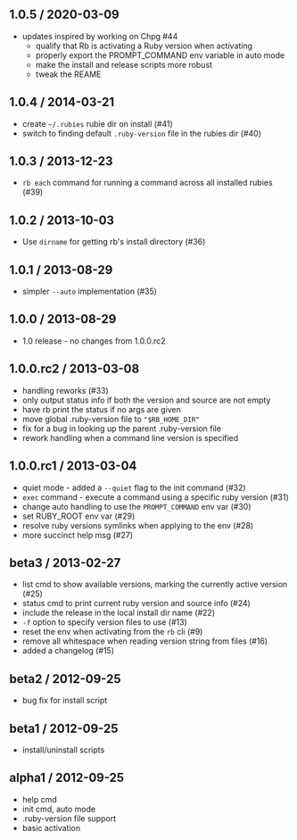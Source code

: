 ## 1.0.5 / 2020-03-09

* updates inspired by working on Chpg #44
  - qualify that Rb is activating a Ruby version when activating
  - properly export the PROMPT_COMMAND env variable in auto mode
  - make the install and release scripts more robust
  - tweak the REAME

## 1.0.4 / 2014-03-21

* create `~/.rubies` rubie dir on install (#41)
* switch to finding default `.ruby-version` file in the rubies dir (#40)

## 1.0.3 / 2013-12-23

* `rb each` command for running a command across all installed rubies (#39)

## 1.0.2 / 2013-10-03

* Use `dirname` for getting rb's install directory (#36)

## 1.0.1 / 2013-08-29

* simpler `--auto` implementation (#35)

## 1.0.0 / 2013-08-29

* 1.0 release - no changes from 1.0.0.rc2

## 1.0.0.rc2 / 2013-03-08

* handling reworks (#33)
 * only output status info if both the version and source are not empty
 * have rb print the status if no args are given
 * move global .ruby-version file to `"$RB_HOME_DIR"`
 * fix for a bug in looking up the parent .ruby-version file
 * rework handling when a command line version is specified

## 1.0.0.rc1 / 2013-03-04

* quiet mode - added a `--quiet` flag to the init command (#32)
* `exec` command - execute a command using a specific ruby version (#31)
* change auto handling to use the `PROMPT_COMMAND` env var (#30)
* set RUBY_ROOT env var (#29)
* resolve ruby versions symlinks when applying to the env (#28)
* more succinct help msg (#27)

## beta3 / 2013-02-27

* list cmd to show available versions, marking the currently active version (#25)
* status cmd to print current ruby version and source info (#24)
* include the release in the local install dir name (#22)
* `-f` option to specify version files to use (#13)
* reset the env when activating from the `rb` cli (#9)
* remove all whitespace when reading version string from files (#16)
* added a changelog (#15)

## beta2 / 2012-09-25

* bug fix for install script

## beta1 / 2012-09-25

* install/uninstall scripts

## alpha1 / 2012-09-25

* help cmd
* init cmd, auto mode
* .ruby-version file support
* basic activation
